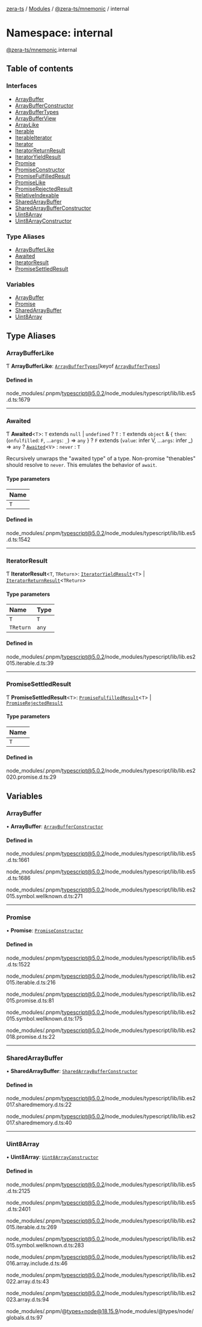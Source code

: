 [zera-ts](../README.md) / [Modules](../modules.md) / [@zera-ts/mnemonic](zera_ts_mnemonic.md) / internal

# Namespace: internal

[@zera-ts/mnemonic](zera_ts_mnemonic.md).internal

## Table of contents

### Interfaces

- [ArrayBuffer](../interfaces/zera_ts_mnemonic.internal.ArrayBuffer.md)
- [ArrayBufferConstructor](../interfaces/zera_ts_mnemonic.internal.ArrayBufferConstructor.md)
- [ArrayBufferTypes](../interfaces/zera_ts_mnemonic.internal.ArrayBufferTypes.md)
- [ArrayBufferView](../interfaces/zera_ts_mnemonic.internal.ArrayBufferView.md)
- [ArrayLike](../interfaces/zera_ts_mnemonic.internal.ArrayLike.md)
- [Iterable](../interfaces/zera_ts_mnemonic.internal.Iterable.md)
- [IterableIterator](../interfaces/zera_ts_mnemonic.internal.IterableIterator.md)
- [Iterator](../interfaces/zera_ts_mnemonic.internal.Iterator.md)
- [IteratorReturnResult](../interfaces/zera_ts_mnemonic.internal.IteratorReturnResult.md)
- [IteratorYieldResult](../interfaces/zera_ts_mnemonic.internal.IteratorYieldResult.md)
- [Promise](../interfaces/zera_ts_mnemonic.internal.Promise.md)
- [PromiseConstructor](../interfaces/zera_ts_mnemonic.internal.PromiseConstructor.md)
- [PromiseFulfilledResult](../interfaces/zera_ts_mnemonic.internal.PromiseFulfilledResult.md)
- [PromiseLike](../interfaces/zera_ts_mnemonic.internal.PromiseLike.md)
- [PromiseRejectedResult](../interfaces/zera_ts_mnemonic.internal.PromiseRejectedResult.md)
- [RelativeIndexable](../interfaces/zera_ts_mnemonic.internal.RelativeIndexable.md)
- [SharedArrayBuffer](../interfaces/zera_ts_mnemonic.internal.SharedArrayBuffer.md)
- [SharedArrayBufferConstructor](../interfaces/zera_ts_mnemonic.internal.SharedArrayBufferConstructor.md)
- [Uint8Array](../interfaces/zera_ts_mnemonic.internal.Uint8Array.md)
- [Uint8ArrayConstructor](../interfaces/zera_ts_mnemonic.internal.Uint8ArrayConstructor.md)

### Type Aliases

- [ArrayBufferLike](zera_ts_mnemonic.internal.md#arraybufferlike)
- [Awaited](zera_ts_mnemonic.internal.md#awaited)
- [IteratorResult](zera_ts_mnemonic.internal.md#iteratorresult)
- [PromiseSettledResult](zera_ts_mnemonic.internal.md#promisesettledresult)

### Variables

- [ArrayBuffer](zera_ts_mnemonic.internal.md#arraybuffer)
- [Promise](zera_ts_mnemonic.internal.md#promise)
- [SharedArrayBuffer](zera_ts_mnemonic.internal.md#sharedarraybuffer)
- [Uint8Array](zera_ts_mnemonic.internal.md#uint8array)

## Type Aliases

### ArrayBufferLike

Ƭ **ArrayBufferLike**: [`ArrayBufferTypes`](../interfaces/zera_ts_mnemonic.internal.ArrayBufferTypes.md)[keyof [`ArrayBufferTypes`](../interfaces/zera_ts_mnemonic.internal.ArrayBufferTypes.md)]

#### Defined in

node_modules/.pnpm/typescript@5.0.2/node_modules/typescript/lib/lib.es5.d.ts:1679

___

### Awaited

Ƭ **Awaited**<`T`\>: `T` extends ``null`` \| `undefined` ? `T` : `T` extends `object` & { `then`: (`onfulfilled`: `F`, ...`args`: `_`) => `any`  } ? `F` extends (`value`: infer V, ...`args`: infer \_) => `any` ? [`Awaited`](zera_ts_mnemonic.internal.md#awaited)<`V`\> : `never` : `T`

Recursively unwraps the "awaited type" of a type. Non-promise "thenables" should resolve to `never`. This emulates the behavior of `await`.

#### Type parameters

| Name |
| :------ |
| `T` |

#### Defined in

node_modules/.pnpm/typescript@5.0.2/node_modules/typescript/lib/lib.es5.d.ts:1542

___

### IteratorResult

Ƭ **IteratorResult**<`T`, `TReturn`\>: [`IteratorYieldResult`](../interfaces/zera_ts_mnemonic.internal.IteratorYieldResult.md)<`T`\> \| [`IteratorReturnResult`](../interfaces/zera_ts_mnemonic.internal.IteratorReturnResult.md)<`TReturn`\>

#### Type parameters

| Name | Type |
| :------ | :------ |
| `T` | `T` |
| `TReturn` | `any` |

#### Defined in

node_modules/.pnpm/typescript@5.0.2/node_modules/typescript/lib/lib.es2015.iterable.d.ts:39

___

### PromiseSettledResult

Ƭ **PromiseSettledResult**<`T`\>: [`PromiseFulfilledResult`](../interfaces/zera_ts_mnemonic.internal.PromiseFulfilledResult.md)<`T`\> \| [`PromiseRejectedResult`](../interfaces/zera_ts_mnemonic.internal.PromiseRejectedResult.md)

#### Type parameters

| Name |
| :------ |
| `T` |

#### Defined in

node_modules/.pnpm/typescript@5.0.2/node_modules/typescript/lib/lib.es2020.promise.d.ts:29

## Variables

### ArrayBuffer

• **ArrayBuffer**: [`ArrayBufferConstructor`](../interfaces/zera_ts_mnemonic.internal.ArrayBufferConstructor.md)

#### Defined in

node_modules/.pnpm/typescript@5.0.2/node_modules/typescript/lib/lib.es5.d.ts:1661

node_modules/.pnpm/typescript@5.0.2/node_modules/typescript/lib/lib.es5.d.ts:1686

node_modules/.pnpm/typescript@5.0.2/node_modules/typescript/lib/lib.es2015.symbol.wellknown.d.ts:271

___

### Promise

• **Promise**: [`PromiseConstructor`](../interfaces/zera_ts_mnemonic.internal.PromiseConstructor.md)

#### Defined in

node_modules/.pnpm/typescript@5.0.2/node_modules/typescript/lib/lib.es5.d.ts:1522

node_modules/.pnpm/typescript@5.0.2/node_modules/typescript/lib/lib.es2015.iterable.d.ts:216

node_modules/.pnpm/typescript@5.0.2/node_modules/typescript/lib/lib.es2015.promise.d.ts:81

node_modules/.pnpm/typescript@5.0.2/node_modules/typescript/lib/lib.es2015.symbol.wellknown.d.ts:175

node_modules/.pnpm/typescript@5.0.2/node_modules/typescript/lib/lib.es2018.promise.d.ts:22

___

### SharedArrayBuffer

• **SharedArrayBuffer**: [`SharedArrayBufferConstructor`](../interfaces/zera_ts_mnemonic.internal.SharedArrayBufferConstructor.md)

#### Defined in

node_modules/.pnpm/typescript@5.0.2/node_modules/typescript/lib/lib.es2017.sharedmemory.d.ts:22

node_modules/.pnpm/typescript@5.0.2/node_modules/typescript/lib/lib.es2017.sharedmemory.d.ts:40

___

### Uint8Array

• **Uint8Array**: [`Uint8ArrayConstructor`](../interfaces/zera_ts_mnemonic.internal.Uint8ArrayConstructor.md)

#### Defined in

node_modules/.pnpm/typescript@5.0.2/node_modules/typescript/lib/lib.es5.d.ts:2125

node_modules/.pnpm/typescript@5.0.2/node_modules/typescript/lib/lib.es5.d.ts:2401

node_modules/.pnpm/typescript@5.0.2/node_modules/typescript/lib/lib.es2015.iterable.d.ts:269

node_modules/.pnpm/typescript@5.0.2/node_modules/typescript/lib/lib.es2015.symbol.wellknown.d.ts:283

node_modules/.pnpm/typescript@5.0.2/node_modules/typescript/lib/lib.es2016.array.include.d.ts:46

node_modules/.pnpm/typescript@5.0.2/node_modules/typescript/lib/lib.es2022.array.d.ts:43

node_modules/.pnpm/typescript@5.0.2/node_modules/typescript/lib/lib.es2023.array.d.ts:94

node_modules/.pnpm/@types+node@18.15.9/node_modules/@types/node/globals.d.ts:97
